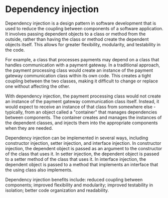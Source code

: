 # Dependency injection

Dependency injection is a design pattern in software development that is used to reduce the coupling between components of a software application. It involves passing dependent objects to a class or method from the outside, rather than having the class or method create the dependent objects itself. This allows for greater flexibility, modularity, and testability in the code.

For example, a class that processes payments may depend on a class that handles communication with a payment gateway. In a traditional approach, the payment processing class would create an instance of the payment gateway communication class within its own code. This creates a tight coupling between the two classes, making it difficult to change or replace one without affecting the other.

With dependency injection, the payment processing class would not create an instance of the payment gateway communication class itself. Instead, it would expect to receive an instance of that class from somewhere else - typically, from an object called a "container" that manages dependencies between components. The container creates and manages the instances of the dependent classes, and injects them into the appropriate components when they are needed.

Dependency injection can be implemented in several ways, including constructor injection, setter injection, and interface injection. In constructor injection, the dependent object is passed as an argument to the constructor of the class that uses it. In setter injection, the dependent object is passed to a setter method of the class that uses it. In interface injection, the dependent object is passed to a method that implements an interface that the using class also implements.

Dependency injection benefits include: reduced coupling between components; improved flexibility and modularity; improved testability in isolation; better code organization and readability.
